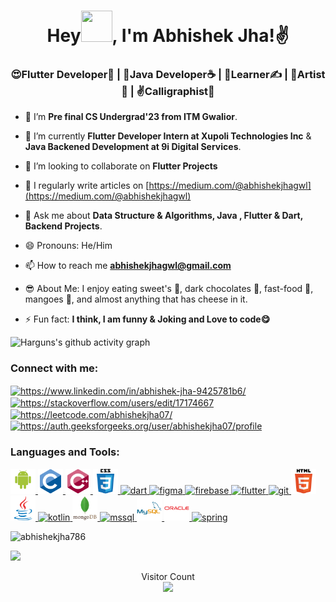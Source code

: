 <h1 align="center">Hey<img src="https://c.tenor.com/6_-osAtLuHUAAAAj/wave-cute.gif" width="50" height="50" />, I'm Abhishek Jha!✌</h1>

<h3 align="center">😍Flutter Developer🥤 | 🥰Java Developer☕ | 📕Learner✍ | 💞Artist💞 | ✌Calligraphist🤩</h3>


- 🔭 I’m **Pre final CS Undergrad'23 from ITM Gwalior**.

- 🌱 I’m currently **Flutter Developer Intern at Xupoli Technologies Inc** & **Java Backened Development at 9i Digital Services**.

- 👯 I’m looking to collaborate on **Flutter Projects**

- 📝 I regularly write articles on [https://medium.com/@abhishekjhagwl](https://medium.com/@abhishekjhagwl)

- 💬 Ask me about **Data Structure & Algorithms, Java , Flutter & Dart, Backend  Projects**.

- 😄 Pronouns: He/Him

- 📫 How to reach me **abhishekjhagwl@gmail.com**

- 😎  About Me: I enjoy eating sweet's 🍨, dark chocolates 🍭, fast-food 🍕, mangoes 🍺, and almost anything that has cheese in it.

- ⚡ Fun fact: **I think, I am funny & Joking and Love to code😋**

![Harguns's github activity graph](https://activity-graph.herokuapp.com/graph?username=abhishekjha786&theme=react-dark)

<h3 align="left">Connect with me:</h3>
<p align="left">
<a href="https://www.linkedin.com/in/abhishek-jha-9425781b6/" target="blank"><img align="center" src="https://raw.githubusercontent.com/rahuldkjain/github-profile-readme-generator/master/src/images/icons/Social/linked-in-alt.svg" alt="https://www.linkedin.com/in/abhishek-jha-9425781b6/" height="30" width="40" /></a>
<a href="https://stackoverflow.com/users/17174667/abhishek-jha" target="blank"><img align="center" src="https://raw.githubusercontent.com/rahuldkjain/github-profile-readme-generator/master/src/images/icons/Social/stack-overflow.svg" alt="https://stackoverflow.com/users/edit/17174667" height="30" width="40" /></a>
<a href="https://leetcode.com/abhishekjha07/" target="blank"><img align="center" src="https://raw.githubusercontent.com/rahuldkjain/github-profile-readme-generator/master/src/images/icons/Social/leet-code.svg" alt="https://leetcode.com/abhishekjha07/" height="30" width="40" /></a>
<a href="https://auth.geeksforgeeks.org/user/https://auth.geeksforgeeks.org/user/abhishekjha07/profile" target="blank"><img align="center" src="https://raw.githubusercontent.com/rahuldkjain/github-profile-readme-generator/master/src/images/icons/Social/geeks-for-geeks.svg" alt="https://auth.geeksforgeeks.org/user/abhishekjha07/profile" height="30" width="40" /></a>
</p>

<h3 align="left">Languages and Tools:</h3>
<p align="left"> <a href="https://developer.android.com" target="_blank"> <img src="https://raw.githubusercontent.com/devicons/devicon/master/icons/android/android-original-wordmark.svg" alt="android" width="40" height="40"/> </a> <a href="https://www.cprogramming.com/" target="_blank"> <img src="https://raw.githubusercontent.com/devicons/devicon/master/icons/c/c-original.svg" alt="c" width="40" height="40"/> </a> <a href="https://www.w3schools.com/cpp/" target="_blank"> <img src="https://raw.githubusercontent.com/devicons/devicon/master/icons/cplusplus/cplusplus-original.svg" alt="cplusplus" width="40" height="40"/> </a> <a href="https://www.w3schools.com/css/" target="_blank"> <img src="https://raw.githubusercontent.com/devicons/devicon/master/icons/css3/css3-original-wordmark.svg" alt="css3" width="40" height="40"/> </a> <a href="https://dart.dev" target="_blank"> <img src="https://www.vectorlogo.zone/logos/dartlang/dartlang-icon.svg" alt="dart" width="40" height="40"/> </a> <a href="https://www.figma.com/" target="_blank"> <img src="https://www.vectorlogo.zone/logos/figma/figma-icon.svg" alt="figma" width="40" height="40"/> </a> <a href="https://firebase.google.com/" target="_blank"> <img src="https://www.vectorlogo.zone/logos/firebase/firebase-icon.svg" alt="firebase" width="40" height="40"/> </a> <a href="https://flutter.dev" target="_blank"> <img src="https://www.vectorlogo.zone/logos/flutterio/flutterio-icon.svg" alt="flutter" width="40" height="40"/> </a> <a href="https://git-scm.com/" target="_blank"> <img src="https://www.vectorlogo.zone/logos/git-scm/git-scm-icon.svg" alt="git" width="40" height="40"/> </a> <a href="https://www.w3.org/html/" target="_blank"> <img src="https://raw.githubusercontent.com/devicons/devicon/master/icons/html5/html5-original-wordmark.svg" alt="html5" width="40" height="40"/> </a> <a href="https://www.java.com" target="_blank"> <img src="https://raw.githubusercontent.com/devicons/devicon/master/icons/java/java-original.svg" alt="java" width="40" height="40"/> </a> <a href="https://kotlinlang.org" target="_blank"> <img src="https://www.vectorlogo.zone/logos/kotlinlang/kotlinlang-icon.svg" alt="kotlin" width="40" height="40"/> </a> <a href="https://www.mongodb.com/" target="_blank"> <img src="https://raw.githubusercontent.com/devicons/devicon/master/icons/mongodb/mongodb-original-wordmark.svg" alt="mongodb" width="40" height="40"/> </a> <a href="https://www.microsoft.com/en-us/sql-server" target="_blank"> <img src="https://www.svgrepo.com/show/303229/microsoft-sql-server-logo.svg" alt="mssql" width="40" height="40"/> </a> <a href="https://www.mysql.com/" target="_blank"> <img src="https://raw.githubusercontent.com/devicons/devicon/master/icons/mysql/mysql-original-wordmark.svg" alt="mysql" width="40" height="40"/> </a> <a href="https://www.oracle.com/" target="_blank"> <img src="https://raw.githubusercontent.com/devicons/devicon/master/icons/oracle/oracle-original.svg" alt="oracle" width="40" height="40"/> </a> <a href="https://spring.io/" target="_blank"> <img src="https://www.vectorlogo.zone/logos/springio/springio-icon.svg" alt="spring" width="40" height="40"/> </a> </p>

<p><img align="left" src="https://github-readme-stats.vercel.app/api/top-langs?username=abhishekjha786&show_icons=true&locale=en&layout=compact" alt="abhishekjha786" />
</p>
<br />
<p align="left"><img src="https://github-readme-stats.vercel.app/api?username=abhishekjha786&&show_icons=true&title_color=ffffff&icon_color=bb2acf&text_color=daf7dc&bg_color=191919" /> </p>
<p align="center"> 
  Visitor Count <br>
  <img src="https://profile-counter.glitch.me/abhishekjhagwl786/count.svg" />
</p>
